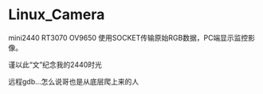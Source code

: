 # Linux_Camera
mini2440 RT3070  OV9650 使用SOCKET传输原始RGB数据，PC端显示监控影像。

谨以此“文”纪念我的2440时光

远程gdb...怎么说哥也是从底层爬上来的人
